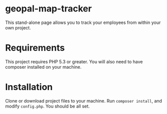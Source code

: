 geopal-map-tracker
==================

This stand-alone page allows you to track your employees from within your own project.


# Requirements

This project requires PHP 5.3 or greater. You will also need to have composer installed on your machine.


# Installation

Clone or download project files to your machine. Run `composer install`, and modify `config.php`. You should be all set.


